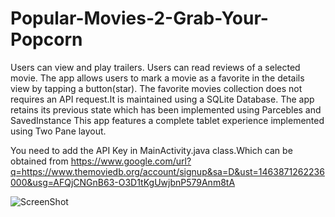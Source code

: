 # Popular-Movies-2-Grab-Your-Popcorn

Users can view and play trailers.
Users can read reviews of a selected movie.
The app allows users to mark a movie as a favorite in the details view by tapping a button(star). The favorite movies collection does not requires an API request.It is maintained using a SQLite Database.
The app retains its previous state which has been implemented using Parcebles and SavedInstance
This app features a complete tablet experience implemented using Two Pane layout.

You need to add the API Key in MainActivity.java class.Which can be obtained from https://www.google.com/url?q=https://www.themoviedb.org/account/signup&sa=D&ust=1463871262236000&usg=AFQjCNGnB63-O3D1tKgUwjbnP579Anm8tA


![ScreenShot](https://raw.github.com/surbhitrao/Popular-Movies-2-Grab-Your-Popcorn-/master//app/src/main/res/drawable/screener_20160522(03-09-42).png)

  
